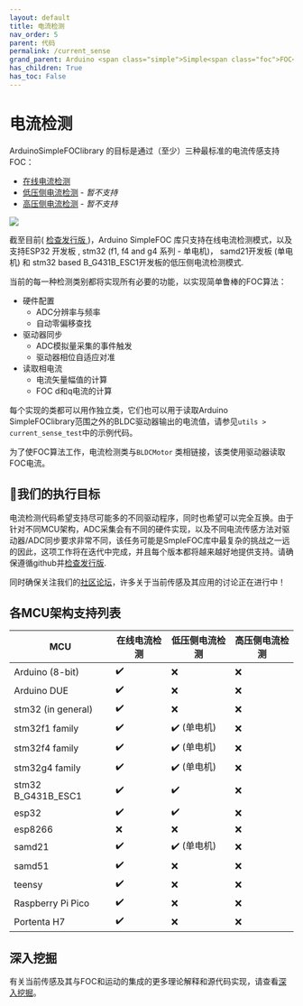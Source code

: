 ```yaml
---
layout: default
title: 电流检测
nav_order: 5
parent: 代码
permalink: /current_sense
grand_parent: Arduino <span class="simple">Simple<span class="foc">FOC</span>library</span>
has_children: True
has_toc: False
---
```


# 电流检测

Arduino<span class="simple">Simple<span class="foc">FOC</span>library </span>的目标是通过（至少）三种最标准的电流传感支持FOC：

- [在线电流检测](inline_current_sense)
- [低压侧电流检测](low_side_current_sense) - *暂不支持*
- [高压侧电流检测](high_side_current_sense) - *暂不支持*

<img src="C:\QMQ\3 公司项目\15 foc翻译更新\晓盈翻译更新2022-10-4\sfoc翻译-20221004\4存放\旧中--变成--新中\simplefoc_library\code\current_sense\extras\Images\comparison_cs.png" class="width40">



截至目前( [检查发行版 <i class="fa fa-tag"></i>](https://github.com/simplefoc/Arduino-FOC/releases) )，Arduino SimpleFOC 库只支持在线电流检测模式，以及支持ESP32 开发板 , stm32 (f1, f4 and g4 系列 - 单电机)， samd21开发板 (单电机) 和 stm32 based B_G431B_ESC1开发板的低压侧电流检测模式. 

当前的每一种检测类别都将实现所有必要的功能，以实现简单鲁棒的FOC算法：

- 硬件配置
  - ADC分辨率与频率
  - 自动零偏移查找
- 驱动器同步
  - ADC模拟量采集的事件触发
  - 驱动器相位自适应对准
- 读取相电流
  - 电流矢量幅值的计算
  - FOC d和q电流的计算

每个实现的类都可以用作独立类，它们也可以用于读取Arduino <span class="simple">Simple<span class="foc">FOC</span>library</span>范围之外的BLDC驱动器输出的电流值，请参见`utils > current_sense_test`中的示例代码。

为了使FOC算法工作，电流检测类与`BLDCMotor` 类相链接，该类使用驱动器读取FOC电流。

## 🎯我们的执行目标

电流检测代码希望支持尽可能多的不同驱动程序，同时也希望可以完全互换。由于针对不同MCU架构，ADC采集会有不同的硬件实现，以及不同电流传感方法对驱动器/ADC同步要求非常不同，该任务可能是SmpleFOC库中最复杂的挑战之一远的因此，这项工作将在迭代中完成，并且每个版本都将越来越好地提供支持。请确保遵循github并[检查发行版<i class="fa-fa-tag"></i>](https://github.com/simplefoc/Arduino-FOC/releases).

同时确保关注我们的[社区论坛](https://community.simplefoc.com)，许多关于当前传感及其应用的讨论正在进行中！

## 各MCU架构支持列表

| MCU                | 在线电流检测 | 低压侧电流检测 | 高压侧电流检测 |
| ------------------ | ------------ | -------------- | -------------- |
| Arduino (8-bit)    | ✔️            | ❌              | ❌              |
| Arduino DUE        | ✔️            | ❌              | ❌              |
| stm32 (in general) | ✔️            | ❌              | ❌              |
| stm32f1 family     | ✔️            | ✔️ (单电机)     | ❌              |
| stm32f4 family     | ✔️            | ✔️ (单电机)     | ❌              |
| stm32g4 family     | ✔️            | ✔️ (单电机)     | ❌              |
| stm32 B_G431B_ESC1 | ✔️            | ✔️              | ❌              |
| esp32              | ✔️            | ✔️              | ❌              |
| esp8266            | ❌            | ❌              | ❌              |
| samd21             | ✔️            | ✔️ (单电机)     | ❌              |
| samd51             | ✔️            | ❌              | ❌              |
| teensy             | ✔️            | ❌              | ❌              |
| Raspberry Pi Pico  | ✔️            | ❌              | ❌              |
| Portenta H7        | ✔️            | ❌              | ❌              |

## 深入挖掘

有关当前传感及其与FOC和运动的集成的更多理论解释和源代码实现，请查看[深入挖掘](http://simplefoc.cn/#/simplefoc_translation/3.5%E6%B7%B1%E5%85%A5%E7%A0%94%E7%A9%B6/3.5.0%E6%B7%B1%E5%85%A5%E7%A0%94%E7%A9%B6)。


